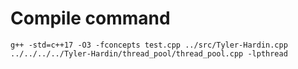 # Compile command
	g++ -std=c++17 -O3 -fconcepts test.cpp ../src/Tyler-Hardin.cpp ../../../../Tyler-Hardin/thread_pool/thread_pool.cpp -lpthread